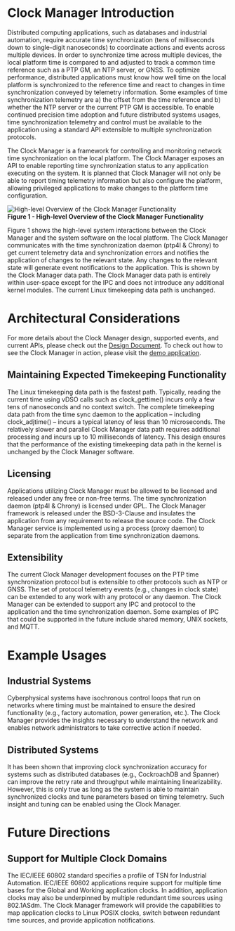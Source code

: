 <!-- SPDX-License-Identifier: GFDL-1.3-no-invariants-or-later
SPDX-FileCopyrightText: Copyright © 2024 Intel Corporation. -->

# Clock Manager Introduction

Distributed computing applications, such as databases and
industrial automation, require accurate time synchronization (tens of
milliseconds down to single-digit nanoseconds) to coordinate actions and events
across multiple devices. In order to synchronize time across multiple devices,
the local platform time is compared to and adjusted to track a common time
reference such as a PTP GM, an NTP server, or GNSS. To optimize performance,
distributed applications must know how well time on the local platform is
synchronized to the reference time and react to changes in time synchronization
conveyed by telemetry information. Some examples of time synchronization
telemetry are a) the offset from the time reference and b) whether the NTP
server or the current PTP GM is accessible. To enable continued precision time
adoption and future distributed systems usages, time synchronization telemetry
and control must be available to the application using a standard API extensible
to multiple synchronization protocols.

The Clock Manager is a framework for controlling and monitoring network time
synchronization on the local platform. The Clock Manager exposes an API to
enable reporting time synchronization status to any application executing on the
system. It is planned that Clock Manager will not only be able to report
timing telemetry information but also configure the platform, allowing
privileged applications to make changes to the platform time configuration.

![High-level Overview of the Clock Manager
Functionality](./image/clkmgr_overview.png)  
__Figure 1 - High-level Overview of the Clock Manager Functionality__

Figure 1 shows the high-level system interactions between the Clock Manager and
the system software on the local platform. The Clock Manager communicates with
the time synchronization daemon (ptp4l & Chrony) to get current
telemetry data and synchronization errors and notifies the application of changes
to the relevant state. Any changes to the relevant state will generate event
notifications to the application. This is shown by the Clock Manager data path. The
Clock Manager data path is entirely within user-space except for the IPC and
does not introduce any additional kernel modules. The current Linux timekeeping
data path is unchanged.

# Architectural Considerations

For more details about the Clock Manager design, supported events, and current
APIs, please check out the [Design Document](HLD_clkmgr.md). To check out how to
see the Clock Manager in action, please visit the [demo
application](TEST_clkmgr.md). 

## Maintaining Expected Timekeeping Functionality

The Linux timekeeping data path is the fastest path. Typically, reading the current
time using vDSO calls such as clock_gettime() incurs only a few tens of
nanoseconds and no context switch. The complete timekeeping data path from the time
sync daemon to the application – including clock_adjtime() – incurs a typical
latency of less than 10 microseconds. The relatively slower and parallel Clock
Manager data path requires additional processing and incurs up to 10
milliseconds of latency. This design ensures that the performance of the
existing timekeeping data path in the kernel is unchanged by the Clock Manager
software.

## Licensing 

Applications utilizing Clock Manager must be allowed to be licensed and
released under any free or non-free terms. The time synchronization daemon
(ptp4l & Chrony) is licensed under GPL. The Clock Manager framework
is released under the BSD-3-Clause and insulates the application from any
requirement to release the source code. The Clock Manager service is
implemented using a process (proxy daemon) to separate from the application from
time synchronization daemons.

## Extensibility 

The current Clock Manager development focuses on the PTP time synchronization
protocol but is extensible to other protocols such as NTP or GNSS. The set of
protocol telemetry events (e.g., changes in clock state) can be extended to any
work with any protocol or any daemon. The Clock Manager can be extended to
support any IPC and protocol to the application and the time synchronization
daemon. Some examples of IPC that could be supported in the future include
shared memory, UNIX sockets, and MQTT.

# Example Usages

## Industrial Systems

Cyberphysical systems have isochronous control loops that run on networks where
timing must be maintained to ensure the desired functionality (e.g., factory
automation, power generation, etc.).  The Clock Manager provides the insights
necessary to understand the network and enables network administrators to take
corrective action if needed.

## Distributed Systems 

It has been shown that improving clock synchronization accuracy for systems such
as distributed databases (e.g., CockroachDB and Spanner) can improve the retry
rate and throughput while maintaining linearizability.  However, this is only
true as long as the system is able to maintain synchronized clocks and tune
parameters based on timing telemetry. Such insight and tuning can be enabled
using the Clock Manager.

# Future Directions

## Support for Multiple Clock Domains 

The IEC/IEEE 60802 standard specifies a profile of TSN for Industrial
Automation. IEC/IEEE 60802 applications require support for multiple time bases
for the Global and Working application clocks. In addition, application clocks
may also be underpinned by multiple redundant time sources using 802.1ASdm. The
Clock Manager framework will provide the capabilities to map application clocks
to Linux POSIX clocks, switch between redundant time sources, and provide
application notifications.
